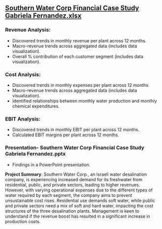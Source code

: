 ## [Southern Water Corp Financial Case Study Gabriela Fernandez.xlsx](https://github.com/Gabriela-Fernandez-97/Data-Analytics-Projects/blob/main/Southern%20Water%20Corp%20Financial%20Case%20Study%20Gabriela%20Fernandez.xlsx)

### Revenue Analysis: 
- Discovered trends in monthly revenue per plant across 12 months. 
- Macro-revenue trends across aggregated data (includes data visualization).
- Overall % contribution of each customer segment (includes data visualization).

### Cost Analysis:
- Discovered trends in monthly expenses per plant across 12 months.
- Macro-revenue trends across aggregated data (includes data visualization).
- Identified relationships between monthly water production and monthly chemical expenditures.

### EBIT Analysis: 
- Discovered trends in monthly EBIT per plant across 12 months. 
- Calculated EBIT margins per plant across 12 months. 

### Presentation- Southern Water Corp Financial Case Study Gabriela Fernandez.pptx
- Findings in a PowerPoint presentation.

**Project Summary**: Southern Water Corp., an Israeli water desalination company, is experiencing increased demand for its freshwater from residential, public, and private sectors, leading to higher revenues. However, with varying operational expenses due to the different types of water required by each segment, the company aims to prevent unsustainable cost rises. Residential use demands soft water, while public and private sectors need a mix of soft and hard water, impacting the cost structures of the three desalination plants. Management is keen to understand if the revenue boost has resulted in a significant increase in production costs.
